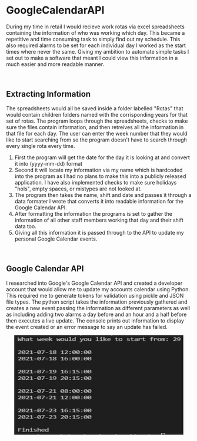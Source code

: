# GoogleCalendarAPI
During my time in retail I would recieve work rotas via excel spreadsheets containing the information of who was working which day. This became a repetitive and time consuming task to simply find out my schedule. This also required alarms to be set for each individual day I worked as the start times where never the same. Giving my ambition to automate simple tasks I set out to make a software that meant I could view this information in a much easier and more readable manner.

<br>

## **Extracting Information**

The spreadsheets would all be saved inside a folder labelled "Rotas" that would contain children folders named with the corrisponding years for that set of rotas. The program loops through the spreadsheets, checks to make sure the files contain information, and then retreives all the information in that file for each day. The user can enter the week number that they would like to start searching from so the program doesn't have to search through every single rota every time.

1. First the program will get the date for the day it is looking at and convert it into (yyyy-mm-dd) format
2. Second it will locate my information via my name which is hardcoded into the program as I had no plans to make this into a publicly released application. I have also implemented checks to make sure holidays "hols", empty spaces, or mistypes are not looked at.
3. The program then takes the name, shift and date and passes it through a data formater I wrote that converts it into readable information for the Google Calendar API.
4. After formatting the information the programs is set to gather the information of all other staff members working that day and their shift data too.
5. Giving all this information it is passed through to the API to update my personal Google Calendar events.

<br>

## **Google Calendar API**

I researched into Google's Google Calendar API and created a developer account that would allow me to update my accounts calendar using Python. This required me to generate tokens for validation using pickle and JSON file types. The python script takes the information previously gathered and creates a new event passing the information as different parameters as well as including adding two alarms a day before and an hour and a half before then executes a live update. The console prints out information to display the event created or an error message to say an update has failed.

<p align="center">
  <img width="460" height="270" src="https://raw.githubusercontent.com/joeawalker/GoogleCalendarAPI/main/shifts.JPG">
</p>

